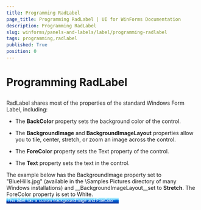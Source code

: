 ```yaml
---
title: Programming RadLabel
page_title: Programming RadLabel | UI for WinForms Documentation
description: Programming RadLabel
slug: winforms/panels-and-labels/label/programming-radlabel
tags: programming,radlabel
published: True
position: 0
---
```


# Programming RadLabel



## 

RadLabel shares most of the properties of the standard Windows Form Label, including:

* The __BackColor__ property sets the background color of the control.

* The __BackgroundImage__ and __BackgroundImageLayout__ properties allow you to tile,
            center, stretch, or zoom an image across the control.

* The __ForeColor__ property sets the Text property of the control.

* The __Text__ property sets the text in the control.

The example below has the BackgroundImage property set to "BlueHills.jpg" (available in the \Samples Pictures directory of many Windows installations) and __BackgroundImageLayout__set to __Stretch__. The ForeColor property is set to White.![panels-and-labels-label-programming-radlabel 001](images/panels-and-labels-label-programming-radlabel001.png)

